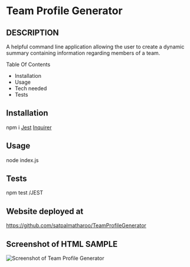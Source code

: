 # Team Profile Generator

## DESCRIPTION
A helpful command line application allowing the user to create a dynamic summary containing information regarding members of a team.  

Table Of Contents
 * Installation
 * Usage
 * Tech needed
 * Tests

## Installation
npm i
[Jest](https://www.npmjs.com/package/jest)
[Inquirer](https://www.npmjs.com/package/inquirer)

## Usage

node index.js

## Tests
npm test /JEST

## Website deployed at 
https://github.com/satpalmatharoo/TeamProfileGenerator


## Screenshot of HTML SAMPLE
![Screenshot of Team Profile Generator](dist\team1.png)




